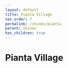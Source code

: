 ```yaml
---
layout: default
title: Pianta Village
nav_order: 7
permalink: /shines/pianta
parent: Shines
has_children: true
---
```

# Pianta Village
